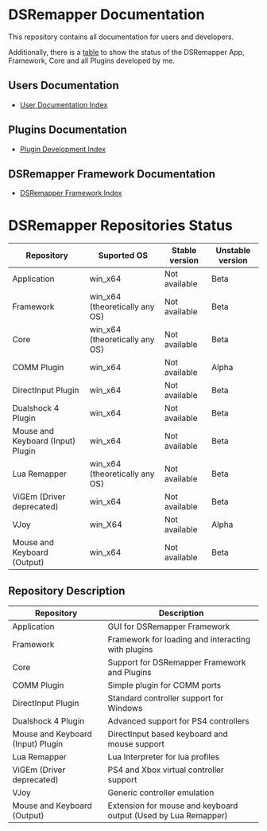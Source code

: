 # DSRemapper Documentation

This repository contains all documentation for users and developers.

Additionally, there is a [table](#dsremapper-status) to show the status of the DSRemapper App, Framework, Core and all Plugins developed by me.

## Users Documentation
- [User Documentation Index](./Users/index.md)

## Plugins Documentation
- [Plugin Development Index](./Plugins/index.md)

## DSRemapper Framework Documentation
- [DSRemapper Framework Index](./Framework/index.md)


# DSRemapper Repositories Status

| Repository                        | Suported OS                    | Stable version | Unstable version |
| --------------------------------- | ------------------------------ | -------------- | ---------------- |
| Application                       | win_x64                        | Not available  | Beta             |
| Framework                         | win_x64 (theoretically any OS) | Not available  | Beta             |
| Core                              | win_x64 (theoretically any OS) | Not available  | Beta             |
| COMM Plugin                       | win_x64                        | Not available  | Alpha            |
| DirectInput Plugin                | win_x64                        | Not available  | Beta             |
| Dualshock 4 Plugin                | win_x64                        | Not available  | Beta             |
| Mouse and Keyboard (Input) Plugin | win_x64                        | Not available  | Beta             |
| Lua Remapper                      | win_x64 (theoretically any OS) | Not available  | Beta             |
| ViGEm (Driver deprecated)         | win_x64                        | Not available  | Beta             |
| VJoy                              | win_X64                        | Not available  | Alpha            |
| Mouse and Keyboard (Output)       | win_x64                        | Not available  | Beta             |


## Repository Description

| Repository                        | Description                                                    |
| --------------------------------- | -------------------------------------------------------------- |
| Application                       | GUI for DSRemapper Framework                                   |
| Framework                         | Framework for loading and interacting with plugins             |
| Core                              | Support for DSRemapper Framework and Plugins                   |
| COMM Plugin                       | Simple plugin for COMM ports                                   |
| DirectInput Plugin                | Standard controller support for Windows                        |
| Dualshock 4 Plugin                | Advanced support for PS4 controllers                           |
| Mouse and Keyboard (Input) Plugin | DirectInput based keyboard and mouse support                   |
| Lua Remapper                      | Lua Interpreter for lua profiles                               |
| ViGEm (Driver deprecated)         | PS4 and Xbox virtual controller support                        |
| VJoy                              | Generic controller emulation                                   |
| Mouse and Keyboard (Output)       | Extension for mouse and keyboard output (Used by Lua Remapper) |